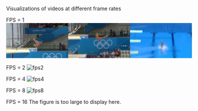 Visualizations of videos at different frame rates

FPS = 1
![fps1](fps1.png)

FPS = 2
![fps2](fps2.png)

FPS = 4
![fps4](fps4.png)

FPS = 8
![fps8](fps8.png)

FPS = 16
The figure is too large to display here.
